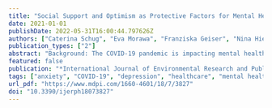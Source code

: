 ```yaml
---
title: "Social Support and Optimism as Protective Factors for Mental Health among 7765 Healthcare Workers in Germany during the COVID-19 Pandemic: Results of the VOICE Study"
date: 2021-01-01
publishDate: 2022-05-31T16:00:44.797626Z
authors: ["Caterina Schug", "Eva Morawa", "Franziska Geiser", "Nina Hiebel", "Petra Beschoner", "Lucia Jerg-Bretzke", "Christian Albus", "Kerstin Weidner", "Susann Steudte-Schmiedgen", "Andrea Borho", "Marietta Lieb", "Yesim Erim"]
publication_types: ["2"]
abstract: "Background: The COVID-19 pandemic is impacting mental health worldwide, particularly among healthcare workers (HCWs). Risk and protective factors for depression and generalized anxiety in healthcare workers need to be identified to protect their health and ability to work. Social support and optimism are known protective psychosocial resources, but have not been adequately studied in the context of the COVID-19 pandemic among healthcare workers in Germany. Methods: Within the first wave of the VOICE study (n = 7765), a longitudinal web-based survey study among healthcare workers in Germany, we assessed symptoms of depression (PHQ-2) and generalized anxiety (GAD-2), social support (ENRICHD Social Support Inventory; ESSI), and generalized optimism as well as sociodemographic, occupational, and COVID-19 related variables. Multiple linear regression analyses were conducted to examine associations between the constructs. Results: The analyses revealed that higher levels of social support and optimism were associated with lower levels of depression and generalized anxiety. They showed a higher association with depression and generalized anxiety than demographic or occupational risk factors such as female gender and direct contact with infected individuals. Conclusion: Psychosocial resources such as social support and optimism appear to contribute to successful coping with the COVID-19 pandemic and should be considered in future studies."
featured: false
publication: "*International Journal of Environmental Research and Public Health*"
tags: ["anxiety", "COVID-19", "depression", "healthcare", "mental health", "optimism", "resources", "social support"]
url_pdf: "https://www.mdpi.com/1660-4601/18/7/3827"
doi: "10.3390/ijerph18073827"
---
```


